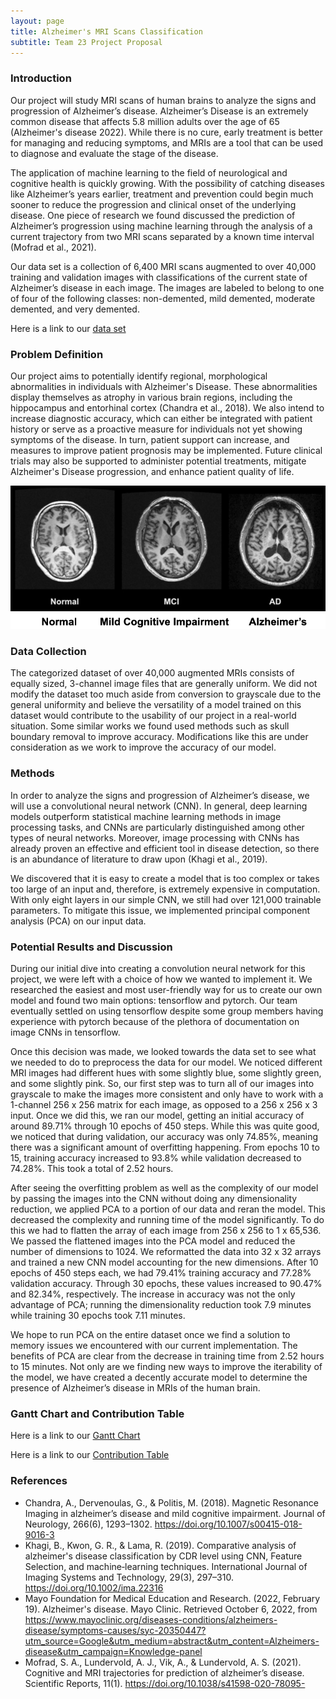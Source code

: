```yaml
---
layout: page
title: Alzheimer's MRI Scans Classification
subtitle: Team 23 Project Proposal
---
```


### Introduction

Our project will study MRI scans of human brains to analyze the signs and progression of Alzheimer’s disease. Alzheimer’s Disease is an extremely common disease that affects 5.8 million adults over the age of 65 (Alzheimer's disease 2022). While there is no cure, early treatment is better for managing and reducing symptoms, and MRIs are a tool that can be used to diagnose and evaluate the stage of the disease.

The application of machine learning to the field of neurological and cognitive health is quickly growing. With the possibility of catching diseases like Alzheimer’s years earlier, treatment and prevention could begin much sooner to reduce the progression and clinical onset of the underlying disease. One piece of research we found discussed the prediction of Alzheimer’s progression using machine learning through the analysis of a current trajectory from two MRI scans separated by a known time interval (Mofrad et al., 2021).

Our data set is a collection of 6,400 MRI scans augmented to over 40,000 training and validation images with classifications of the current state of Alzheimer’s disease in each image. The images are labeled to belong to one of four of the following classes: non-demented, mild demented, moderate demented, and very demented. 

Here is a link to our [data set](https://www.kaggle.com/datasets/uraninjo/augmented-alzheimer-mri-dataset)

### Problem Definition

Our project aims to potentially identify regional, morphological abnormalities in individuals with Alzheimer's Disease. These abnormalities display themselves as atrophy in various brain regions, including the hippocampus and entorhinal cortex (Chandra et al., 2018). We also intend to increase diagnostic accuracy, which can either be integrated with patient history or serve as a proactive measure for individuals not yet showing symptoms of the disease. In turn, patient support can increase, and measures to improve patient prognosis may be implemented. Future clinical trials may also be supported to administer potential treatments, mitigate Alzheimer's Disease progression, and enhance patient quality of life.

![Brain_image](assets/img/Brain_image.png)

### Data Collection

The categorized dataset of over 40,000 augmented MRIs consists of equally sized, 3-channel image files that are generally uniform. We did not modify the dataset too much aside from conversion to grayscale due to the general uniformity and believe the versatility of a model trained on this dataset would contribute to the usability of our project in a real-world situation. Some similar works we found used methods such as skull boundary removal to improve accuracy. Modifications like this are under consideration as we work to improve the accuracy of our model.

### Methods

In order to analyze the signs and progression of Alzheimer’s disease, we will use a convolutional neural network (CNN). In general, deep learning models outperform statistical machine learning methods in image processing tasks, and CNNs are particularly distinguished among other types of neural networks. Moreover, image processing with CNNs has already proven an effective and efficient tool in disease detection, so there is an abundance of literature to draw upon (Khagi et al., 2019).
 
We discovered that it is easy to create a model that is too complex or takes too large of an input and, therefore, is extremely expensive in computation. With only eight layers in our simple CNN, we still had over 121,000 trainable parameters. To mitigate this issue, we implemented principal component analysis (PCA) on our input data.



### Potential Results and Discussion

During our initial dive into creating a convolution neural network for this project, we were left with a choice of how we wanted to implement it. We researched the easiest and most user-friendly way for us to create our own model and found two main options: tensorflow and pytorch. Our team eventually settled on using tensorflow despite some group members having experience with pytorch because of the plethora of documentation on image CNNs in tensorflow.
 
Once this decision was made, we looked towards the data set to see what we needed to do to preprocess the data for our model. We noticed different MRI images had different hues with some slightly blue, some slightly green, and some slightly pink. So, our first step was to turn all of our images into grayscale to make the images more consistent and only have to work with a 1-channel 256 x 256 matrix for each image, as opposed to a 256 x 256 x 3 input. Once we did this, we ran our model, getting an initial accuracy of around 89.71% through 10 epochs of 450 steps. While this was quite good, we noticed that during validation, our accuracy was only 74.85%, meaning there was a significant amount of overfitting happening. From epochs 10 to 15, training accuracy increased to 93.8% while validation decreased to 74.28%. This took a total of 2.52 hours.
	
After seeing the overfitting problem as well as the complexity of our model by passing the images into the CNN without doing any dimensionality reduction, we applied PCA to a portion of our data and reran the model. This decreased the complexity and running time of the model significantly. To do this we had to flatten the array of each image from 256 x 256 to 1 x 65,536. We passed the flattened images into the PCA model and reduced the number of dimensions to 1024. We reformatted the data into 32 x 32 arrays and trained a new CNN model accounting for the new dimensions. After 10 epochs of 450 steps each, we had 79.41% training accuracy and 77.28% validation accuracy. Through 30 epochs, these values increased to 90.47% and 82.34%, respectively. The increase in accuracy was not the only advantage of PCA; running the dimensionality reduction took 7.9 minutes while training 30 epochs took 7.11 minutes.
 
We hope to run PCA on the entire dataset once we find a solution to memory issues we encountered with our current implementation. The benefits of PCA are clear from the decrease in training time from 2.52 hours to 15 minutes. Not only are we finding new ways to improve the iterability of the model, we have created a decently accurate model to determine the presence of Alzheimer’s disease in MRIs of the human brain.



### Gantt Chart and Contribution Table

Here is a link to our [Gantt Chart](https://gtvault-my.sharepoint.com/:x:/g/personal/scanastra3_gatech_edu/EV418BSlG0dIvm-2YcQRGKwB812RjocrHM2qpRjKDK-q9A?e=HlPncl)

Here is a link to our [Contribution Table](https://gtvault-my.sharepoint.com/:x:/g/personal/scanastra3_gatech_edu/EfC08hdEY7VAvQ7QMMIQ2TABL5AW9ueuiT-u4cN8wCn8bg?e=FmujgV)

### References

* Chandra, A., Dervenoulas, G., & Politis, M. (2018). Magnetic Resonance Imaging in alzheimer’s disease and mild cognitive impairment. Journal of Neurology, 266(6), 1293–1302. https://doi.org/10.1007/s00415-018-9016-3
* Khagi, B., Kwon, G. R., & Lama, R. (2019). Comparative analysis of alzheimer's disease classification by CDR level using CNN, Feature Selection, and machine‐learning techniques. International Journal of Imaging Systems and Technology, 29(3), 297–310. https://doi.org/10.1002/ima.22316
* Mayo Foundation for Medical Education and Research. (2022, February 19). Alzheimer's disease. Mayo Clinic. Retrieved October 6, 2022, from https://www.mayoclinic.org/diseases-conditions/alzheimers-disease/symptoms-causes/syc-20350447?utm_source=Google&utm_medium=abstract&utm_content=Alzheimers-disease&utm_campaign=Knowledge-panel
* Mofrad, S. A., Lundervold, A. J., Vik, A., & Lundervold, A. S. (2021). Cognitive and MRI trajectories for prediction of alzheimer’s disease. Scientific Reports, 11(1). https://doi.org/10.1038/s41598-020-78095-

